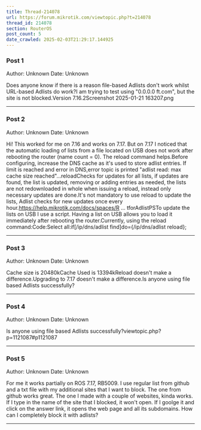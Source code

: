 ```yaml
---
title: Thread-214078
url: https://forum.mikrotik.com/viewtopic.php?t=214078
thread_id: 214078
section: RouterOS
post_count: 5
date_crawled: 2025-02-03T21:29:17.144925
---
```


### Post 1
Author: Unknown
Date: Unknown

Does anyone know if there is a reason file-based Adlists don't work whilst URL-based Adlists do work?I am trying to test using "0.0.0.0 ft.com", but the site is not blocked.Version 7.16.2Screenshot 2025-01-21 163207.png

---
### Post 2
Author: Unknown
Date: Unknown

Hi! This worked for me on 7.16 and works on 7.17. But on 7.17 I noticed that the automatic loading of lists from a file located on USB does not work after rebooting the router (name count = 0). The reload command helps.Before configuring, increase the DNS cache as it's used to store adlist entries. If limit is reached and error in DNS,error topic is printed "adlist read: max cache size reached"...reloadChecks for updates for all lists, if updates are found, the list is updated, removing or adding entries as needed, the lists are not redownloaded in whole when issuing a reload, instead only necessary updates are done.It's not mandatory to use reload to update the lists, Adlist checks for new updates once every hour.https://help.mikrotik.com/docs/spaces/R ... tforAdlistPSTo update the lists on USB I use a script. Having a list on USB allows you to load it immediately after rebooting the router.Currently, using the reload command:Code:Select all:if[/ip/dns/adlist find]do={/ip/dns/adlist reload};

---
### Post 3
Author: Unknown
Date: Unknown

Cache size is 20480kCache Used is 13394kReload doesn't make a difference.Upgrading to 7.17 doesn't make a difference.Is anyone using file based Adlists successfully?

---
### Post 4
Author: Unknown
Date: Unknown

Is anyone using file based Adlists successfully?viewtopic.php?p=1121087#p1121087

---
### Post 5
Author: Unknown
Date: Unknown

For me it works partially on ROS 7.17, RB5009. I use regular list from github and a txt file with my additional sites that I want to block. The one from github works great. The one I made with a couple of websites, kinda works. If I type in the name of the site that I blocked, it won't open. If I goolge it and click on the answer link, it opens the web page and all its subdomains. How can I completely block it with adlists?

---
